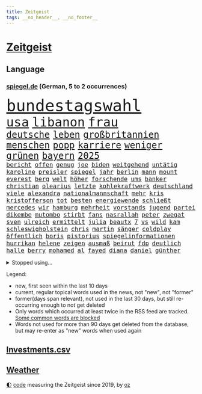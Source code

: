 ```yaml
---
title: Zeitgeist
tags: __no_header__, __no_footer__
---
```


# [Zeitgeist](https://oliz.io/zeitgeist/)

## Language

<h3><a href="https://www.spiegel.de" target="_blank">spiegel.de</a> (German, 5 to 2 occurrences)</h3>
<p style="font-family:monospace">
<span style="font-size:32pt"><a href="news_links.html#bundestagswahl" class="current">bundestagswahl</a></span>
<br>
<span style="font-size:25pt"><a href="news_links.html#usa" class="current">usa</a></span>
<span style="font-size:25pt"><a href="news_links.html#libanon" class="current">libanon</a></span>
<span style="font-size:25pt"><a href="news_links.html#frau" class="current">frau</a></span>
<br>
<span style="font-size:18pt"><a href="news_links.html#deutsche" class="current">deutsche</a></span>
<span style="font-size:18pt"><a href="news_links.html#leben" class="current">leben</a></span>
<span style="font-size:18pt"><a href="news_links.html#großbritannien" class="current">großbritannien</a></span>
<span style="font-size:18pt"><a href="news_links.html#menschen" class="current">menschen</a></span>
<span style="font-size:18pt"><a href="news_links.html#popp" class="current">popp</a></span>
<span style="font-size:18pt"><a href="news_links.html#karriere" class="current">karriere</a></span>
<span style="font-size:18pt"><a href="news_links.html#weniger" class="current">weniger</a></span>
<span style="font-size:18pt"><a href="news_links.html#grünen" class="current">grünen</a></span>
<span style="font-size:18pt"><a href="news_links.html#bayern" class="current">bayern</a></span>
<span style="font-size:18pt"><a href="news_links.html#2025" class="current">2025</a></span>
<br>
<span style="font-size:12pt"><a href="news_links.html#bericht" class="current">bericht</a></span>
<span style="font-size:12pt"><a href="news_links.html#offen" class="current">offen</a></span>
<span style="font-size:12pt"><a href="news_links.html#genug" class="current">genug</a></span>
<span style="font-size:12pt"><a href="news_links.html#joe" class="current">joe</a></span>
<span style="font-size:12pt"><a href="news_links.html#biden" class="current">biden</a></span>
<span style="font-size:12pt"><a href="news_links.html#weitgehend" class="current">weitgehend</a></span>
<span style="font-size:12pt"><a href="news_links.html#untätig" class="new">untätig</a></span>
<span style="font-size:12pt"><a href="news_links.html#karoline" class="new">karoline</a></span>
<span style="font-size:12pt"><a href="news_links.html#preisler" class="new">preisler</a></span>
<span style="font-size:12pt"><a href="news_links.html#spiegel" class="current">spiegel</a></span>
<span style="font-size:12pt"><a href="news_links.html#jahr" class="current">jahr</a></span>
<span style="font-size:12pt"><a href="news_links.html#berlin" class="current">berlin</a></span>
<span style="font-size:12pt"><a href="news_links.html#mann" class="current">mann</a></span>
<span style="font-size:12pt"><a href="news_links.html#mount" class="current">mount</a></span>
<span style="font-size:12pt"><a href="news_links.html#everest" class="new">everest</a></span>
<span style="font-size:12pt"><a href="news_links.html#berg" class="current">berg</a></span>
<span style="font-size:12pt"><a href="news_links.html#welt" class="current">welt</a></span>
<span style="font-size:12pt"><a href="news_links.html#höher" class="current">höher</a></span>
<span style="font-size:12pt"><a href="news_links.html#forschende" class="current">forschende</a></span>
<span style="font-size:12pt"><a href="news_links.html#ums" class="current">ums</a></span>
<span style="font-size:12pt"><a href="news_links.html#banker" class="current">banker</a></span>
<span style="font-size:12pt"><a href="news_links.html#christian" class="current">christian</a></span>
<span style="font-size:12pt"><a href="news_links.html#olearius" class="new">olearius</a></span>
<span style="font-size:12pt"><a href="news_links.html#letzte" class="current">letzte</a></span>
<span style="font-size:12pt"><a href="news_links.html#kohlekraftwerk" class="current">kohlekraftwerk</a></span>
<span style="font-size:12pt"><a href="news_links.html#deutschland" class="current">deutschland</a></span>
<span style="font-size:12pt"><a href="news_links.html#viele" class="current">viele</a></span>
<span style="font-size:12pt"><a href="news_links.html#alexandra" class="current">alexandra</a></span>
<span style="font-size:12pt"><a href="news_links.html#nationalmannschaft" class="current">nationalmannschaft</a></span>
<span style="font-size:12pt"><a href="news_links.html#mehr" class="current">mehr</a></span>
<span style="font-size:12pt"><a href="news_links.html#kris" class="new">kris</a></span>
<span style="font-size:12pt"><a href="news_links.html#kristofferson" class="new">kristofferson</a></span>
<span style="font-size:12pt"><a href="news_links.html#tot" class="current">tot</a></span>
<span style="font-size:12pt"><a href="news_links.html#besten" class="current">besten</a></span>
<span style="font-size:12pt"><a href="news_links.html#energiewende" class="current">energiewende</a></span>
<span style="font-size:12pt"><a href="news_links.html#schließt" class="current">schließt</a></span>
<span style="font-size:12pt"><a href="news_links.html#mercedes" class="current">mercedes</a></span>
<span style="font-size:12pt"><a href="news_links.html#wir" class="current">wir</a></span>
<span style="font-size:12pt"><a href="news_links.html#hamburg" class="current">hamburg</a></span>
<span style="font-size:12pt"><a href="news_links.html#mehrheit" class="current">mehrheit</a></span>
<span style="font-size:12pt"><a href="news_links.html#vorstands" class="current">vorstands</a></span>
<span style="font-size:12pt"><a href="news_links.html#jugend" class="current">jugend</a></span>
<span style="font-size:12pt"><a href="news_links.html#partei" class="current">partei</a></span>
<span style="font-size:12pt"><a href="news_links.html#dikembe" class="new">dikembe</a></span>
<span style="font-size:12pt"><a href="news_links.html#mutombo" class="new">mutombo</a></span>
<span style="font-size:12pt"><a href="news_links.html#stirbt" class="current">stirbt</a></span>
<span style="font-size:12pt"><a href="news_links.html#fans" class="current">fans</a></span>
<span style="font-size:12pt"><a href="news_links.html#nasrallah" class="current">nasrallah</a></span>
<span style="font-size:12pt"><a href="news_links.html#peter" class="current">peter</a></span>
<span style="font-size:12pt"><a href="news_links.html#zwegat" class="new">zwegat</a></span>
<span style="font-size:12pt"><a href="news_links.html#sven" class="new">sven</a></span>
<span style="font-size:12pt"><a href="news_links.html#ulreich" class="current">ulreich</a></span>
<span style="font-size:12pt"><a href="news_links.html#ermittelt" class="current">ermittelt</a></span>
<span style="font-size:12pt"><a href="news_links.html#julia" class="current">julia</a></span>
<span style="font-size:12pt"><a href="news_links.html#beautx" class="new">beautx</a></span>
<span style="font-size:12pt"><a href="news_links.html#7" class="current">7</a></span>
<span style="font-size:12pt"><a href="news_links.html#vs" class="current">vs</a></span>
<span style="font-size:12pt"><a href="news_links.html#wild" class="current">wild</a></span>
<span style="font-size:12pt"><a href="news_links.html#kam" class="current">kam</a></span>
<span style="font-size:12pt"><a href="news_links.html#schleswigholstein" class="current">schleswigholstein</a></span>
<span style="font-size:12pt"><a href="news_links.html#chris" class="current">chris</a></span>
<span style="font-size:12pt"><a href="news_links.html#martin" class="current">martin</a></span>
<span style="font-size:12pt"><a href="news_links.html#sänger" class="current">sänger</a></span>
<span style="font-size:12pt"><a href="news_links.html#coldplay" class="current">coldplay</a></span>
<span style="font-size:12pt"><a href="news_links.html#öffentlich" class="current">öffentlich</a></span>
<span style="font-size:12pt"><a href="news_links.html#boris" class="current">boris</a></span>
<span style="font-size:12pt"><a href="news_links.html#pistorius" class="current">pistorius</a></span>
<span style="font-size:12pt"><a href="news_links.html#spiegelinformationen" class="current">spiegelinformationen</a></span>
<span style="font-size:12pt"><a href="news_links.html#hurrikan" class="current">hurrikan</a></span>
<span style="font-size:12pt"><a href="news_links.html#helene" class="new">helene</a></span>
<span style="font-size:12pt"><a href="news_links.html#zeigen" class="current">zeigen</a></span>
<span style="font-size:12pt"><a href="news_links.html#ausmaß" class="current">ausmaß</a></span>
<span style="font-size:12pt"><a href="news_links.html#beirut" class="current">beirut</a></span>
<span style="font-size:12pt"><a href="news_links.html#fdp" class="current">fdp</a></span>
<span style="font-size:12pt"><a href="news_links.html#deutlich" class="current">deutlich</a></span>
<span style="font-size:12pt"><a href="news_links.html#halle" class="current">halle</a></span>
<span style="font-size:12pt"><a href="news_links.html#berry" class="current">berry</a></span>
<span style="font-size:12pt"><a href="news_links.html#mohamed" class="new">mohamed</a></span>
<span style="font-size:12pt"><a href="news_links.html#al" class="current">al</a></span>
<span style="font-size:12pt"><a href="news_links.html#fayed" class="new">fayed</a></span>
<span style="font-size:12pt"><a href="news_links.html#diana" class="current">diana</a></span>
<span style="font-size:12pt"><a href="news_links.html#daniel" class="current">daniel</a></span>
<span style="font-size:12pt"><a href="news_links.html#günther" class="current">günther</a></span>
</p>
<details>
<summary>Stopped using...</summary>
<p class="former" style="font-size:12pt">
bemüht(1439) flüchtlinge(1439) depressionen(1438) investoren(1438) tobt(1438) ankündigung(1437) erscheinen(1437) geschäfte(1437) krankenhäuser(1437) verhängt(1437) coronakrise(1436) dinge(1436) erdoğan(1436) mordes(1436) rückschlag(1436) schlechten(1436) bundesweit(1435) planeten(1435) studierenden(1435) bildung(1434) energien(1434) entscheidungen(1434) himmel(1434) liste(1434) preisen(1434) untersuchungen(1434) versteigert(1434) gemeldet(1433) unabhängige(1433) abgang(1432) carsten(1432) genannt(1432) saß(1432) strengere(1432) widerspricht(1432) überlebte(1432) arbeitgeber(1431) bloß(1431) entdecken(1431) prüfung(1431) schildert(1431) übersicht(1431) journalisten(1430) stoßen(1430) studium(1430) verpflichtet(1430) beschwerden(1429) theater(1429) verschärfen(1429) vorschlag(1429) 2017(1428) 33(1428) geschickt(1428) mahnt(1428) uspräsidenten(1428) verschwand(1428) geburt(1427) halben(1427) künftigen(1427) ausbau(1426) dürften(1426) system(1426) 1500(1425) tausenden(1425) teilnehmen(1425) west(1425) unterschiedlich(1424) mieter(1423) schwierigkeiten(1423) torhüter(1423) trennen(1423) begann(1422) entscheidenden(1422) untersuchen(1422) verteidigen(1422) abgehört(1421) ermittlern(1420) leitet(1420) ehe(1419) sinn(1419) geprägt(1418) mehrerer(1417) anzeichen(1416) hinten(1416) kevin(1416) kommende(1416) gewinn(1415) kontakte(1415) produkte(1415) schriftsteller(1415) visier(1415) warm(1412) außerhalb(1411) katar(1410) spenden(1410) whatsapp(1407) händler(1405) not(1405) schneider(1405) vorgelegt(1405) zeigten(1403) hilfen(1402) verkehr(1400) abgeschlossen(1399) gewarnt(1397) koalitionspartner(1391) foto(1390) smartphones(1389) identität(1386) ära(1385) berichtete(1341) niederländer(1330) josef(1293) abgestürzt(1262) airline(1245) arbeitsmarkt(1211) müll(1185) seither(1182) zugestimmt(1156) moderner(1108) verletzten(1106) irritiert(1093) entlasten(1087) magazin(1055) lieferungen(1048) betrüger(1044) fußballs(1029) airlines(1027) seltene(1020) dutzenden(1018) finnland(1006) texte(1006) natürlich(1001) erschwert(993) gefechte(983) desto(974) flughäfen(949) heißen(949) brüder(946) verwaltung(937) transparenz(936) versagen(936) lücken(921) baustelle(915) kriegsbeginn(905) besetzten(899) fox(888) fernen(883) isoliert(857) ehrt(854) verzweiflung(842) japanische(834) kühnert(833) verhaftung(830) newsletter(814) 16jähriger(806) trans(801) extra(792) folgten(790) freispruch(780) toilette(778) subventionen(775) antony(774) drohnenangriff(772) ganzes(761) begrenzen(756) frühjahr(756) 63(753) rätseln(741) überreste(740) emissionen(723) vaters(721) versehen(706) knappe(704) männliche(704) staatsanwalt(703) großeinsatz(700) auszeichnung(699) fängt(681) parallel(679) verehrt(678) billigt(674) geheim(669) staates(669) kampfjets(666) finanzaufsicht(665) gleise(664) testet(662) fenster(654) steigern(650) colorado(645) trauern(642) gestalten(640) berufseinstieg(637) opfers(637) tourismus(629) pokal(620) viertagewoche(619) boom(618) leistungen(610) vermögen(601) miete(599) openai(597) jene(596) getragen(595) baden(591) bürokratie(591) neunzigerjahren(591) bremst(589) ausgerufen(588) eskalierte(587) dennis(583) jäger(582) 2007(575) zuckerberg(573) loswerden(570) lieferte(569) alonso(567) unterbrechung(567) ausschluss(566) zogen(556) rio(550) tragischen(549) protestaktion(545) bestreiten(543) dringen(537) parlamentswahlen(536) sommerspielen(535) umsetzen(534) arbeitskräfte(531) unterschiede(530) konkurrent(529) spiegeltalk(528) 800(522) dringt(522) kleinflugzeug(515) gewalttaten(514) härtere(511) beine(510) hoeneß(510) luxus(503) ost(503) horror(502) straßenverkehr(495) arabischen(493) seniorin(492) drogenhandel(485) inhaftierte(485) fossile(479) vorgenommen(477) beckenbauer(467) objekte(467) sizilien(459) indischer(454) zügen(450) abends(446) quellen(444) basis(443) durchgreifen(442) lebend(442) 30jähriger(441) pass(436) heimem(435) dfbfrauen(427) diskriminierung(421) politikerinnen(420) heim(418) palästinensische(418) spdchef(418) perfide(417) brutaler(415) teuerste(414) froh(410) psyche(408) folter(406) albtraum(403) belohnt(403) geprüft(398) abschieben(397) parlamentswahl(397) erschweren(395) ausscheiden(394) rasche(394) verschlechtert(393) debütant(392) ausnahmezustand(391) welten(390) angefahren(388) dauerte(387) spanischer(386) xabi(386) tisch(384) kontrollverlust(377) sperrte(374) spdgeneralsekretär(364) rotes(358) vergehen(358) aserbaidschan(356) bunt(356) harsche(354) noten(354) auftritte(353) dankbar(350) organisatoren(350) proben(350) eröffnung(348) eustaaten(348) strafgerichtshof(346) weinen(346) volle(345) waffenruhe(345) grenzregion(342) flüchtig(339) bahnsteig(336) ddr(334) gerechnet(332) nominierung(331) stimmte(331) tennisspieler(330) intern(329) lasst(328) wiedervereinigung(328) ratschläge(326) gazastreifens(325) hamasanführer(325) hongkong(325) kundgebung(325) propalästinensische(325) hamasgeiseln(323) interne(319) schwaben(317) luxushotel(316) stadien(316) neonazis(314) bezahlkarte(311) recep(311) tayyip(311) beihilfe(310) herbe(310) belgischen(308) häftlinge(306) stille(305) eminem(304) anerkennen(303) 16jährigen(302) schwindet(302) veränderung(302) wegfallen(302) friedlich(300) airports(297) magic(297) fluggäste(296) signalisiert(296) ukrainehilfe(296) eigenem(294) kostenlos(294) zeitgemäß(294) copa(293) manch(293) tim(293) erlässt(291) getrunken(286) produzent(285) beteiligen(283) ostdeutschen(283) bedrängnis(282) unverletzt(282) verspätung(281) bernd(280) dialoge(280) zerstritten(280) po(278) fach(277) dr(276) exprofi(276) vergleichsweise(273) unruhen(271) vorfällen(269) flagge(266) riesigen(266) staatssekretär(265) fabrik(263) kragen(263) machtwechsel(262) ostdeutsche(261) 68(260) reparieren(259) interessieren(258) füllen(257) schimpft(257) donbass(250) verpflichten(250) abermals(249) normalerweise(248) spekulationen(248) firmenchef(247) herber(247) besonderes(245) öffnete(245) erfolgreichen(243) hausbesitzer(243) zeitenwende(241) flugzeugs(239) halbinsel(239) katz(239) 2009(238) passagier(238) hai(237) darsteller(234) pausieren(234) klamotten(232) triebwerk(232) browser(230) gegenmaßnahmen(229) pünktlich(229) milch(228) piloten(228) charlotte(227) begraben(225) haag(225) konkurrentin(225) strategisch(225) wüste(225) contest(224) eurovision(224) insolvente(224) entscheidender(223) gratuliert(222) reihenweise(220) sophie(220) finanzielle(219) gitarrist(219) spottet(219) ausüben(218) hitlergruß(218) jonas(217) landrat(215) riefen(215) leichnam(214) hing(213) wald(213) schwein(212) unfair(212) politikum(211) extremismus(210) albion(209) boateng(209) jérôme(209) sportlichen(208) jordan(207) gefälschter(206) verzögern(206) lebenswerk(205) blau(204) geschichten(204) inhalt(204) regenfällen(204) umgekehrt(204) sinkenden(203) gefeuert(200) befragt(199) starkoch(199) oberhausen(198) bluttat(197) spitzen(196) verlässlicher(195) 17jähriger(194) reklamiert(194) seltsamen(194) fußgänger(193) kostüm(193) virus(193) auszeit(191) einfuhr(190) handlungen(190) aktivitäten(189) abwesenheit(188) dortmunds(187) dublin(187) gewitter(187) agenten(186) held(186) sprang(186) versöhnung(186) harrison(185) bulgarien(184) tasche(184) ampelpolitiker(183) ringe(182) andrang(180) bundesamtes(180) lizenz(179) mail(179) fehlern(178) internen(178) kaputt(178) küken(178) landeskriminalamt(177) schnellste(177) vertritt(177) einschränkung(176) pole(176) gates(175) vorlage(175) wahren(175) 18jährigen(172) altersvorsorge(172) montenegro(172) verachtung(171) westdeutschland(171) strafzölle(170) aktie(169) gesunde(169) vielfach(169) betonen(168) strahlkraft(168) techkonzerne(168) akademische(167) kasia(167) lenhardt(167) wirklichkeit(167) jansen(164) menschenrechtler(164) vegane(164) applaus(163) gruß(163) kibbuz(163) lasse(163) präsidentschaftskandidaten(163) integration(162) kretschmann(162) rekorde(162) vorschriften(162) attraktiv(161) massenprotesten(161) studio(159) paket(158) riskante(158) wehrmacht(158) abrücken(157) mysteriöses(157) sammelklage(157) trikots(157) fußballers(156) lebenslanger(156) stephanie(155) thc(155) vorgezogenen(155) machtübernahme(154) promis(154) unzulässig(154) wolke(154) mosel(153) baron(152) bewusstsein(152) blue(152) steine(152) tierreich(152) affären(151) boykottieren(151) wohngebiet(151) techniken(149) türen(149) 1974(148) gesenkt(148) jenny(148) podcastserie(148) rotterdam(146) abnehmen(145) haushalten(145) kirchen(145) süditalien(145) tu(145) angelegte(144) figuren(144) abonnenten(142) wahlkampfauftritt(142) bereut(141) kreativen(140) brighton(139) wittert(139) 68jährige(137) atomenergiebehörde(137) regelung(137) nachnamen(136) messerangreifer(135) angeschlossen(134) aufgebrochen(134) einschüchtern(134) geparktes(134) kehren(134) prämien(134) sprecher(134) ungewollt(134) zinswende(134) evakuieren(133) betrachtet(132) islam(132) fürchtete(131) stephen(131) afdlandrat(130) capri(130) erlebten(130) sesselmann(130) straftat(130) fix(129) sportwissenschaftler(129) verbrecher(129) verdichten(129) amtsträger(128) angeschlagenen(128) dänische(128) rafael(128) weibchen(128) denkwürdigen(127) forschenden(127) hathaway(127) jubelten(127) lachs(127) engagierte(126) georgiens(126) steigert(126) unbekannt(126) verbessert(126) 28jährige(125) neunjährigen(125) knackt(124) spitzenkandidatin(124) 26000(123) impfstoffe(123) mix(123) bluthund(122) jenna(122) landsleute(122) ortega(122) packt(122) prinzip(122) begeisterung(121) beliebtesten(121) intensiven(121) kooperieren(121) enkel(119) entgegenzusetzen(119) europäisches(119) me(119) schlacht(119) spanier(119) antidepressiva(118) mitgliedschaft(118) polizeiangaben(118) vermeidbar(118) auszubildende(117) mitgefühl(117) ego(116) mieser(116) schärferes(115) enkelin(114) geteilt(114) stadtwerke(114) ehesten(113) reus(113) 39jährige(112) match(111) nacheinander(111) notorisch(111) wahlomat(111) juan(110) krankenhausreif(110) moderatorin(110) schumachers(110) wahlkämpfer(110) parteitagsrede(109) ausbreiten(108) bewertung(108) geprügelt(108) gewaltigen(107) befragen(106) blake(106) lively(106) tinder(106) inszenieren(105) kriegskabinett(105) plädoyer(105) weicht(105) cooper(104) fossilen(104) zitiert(104) schulze(103) svenja(103) trainierte(103) verspätungen(103) einschlafen(102) giftigen(102) stich(102) tierischer(102) liiert(101) satire(101) shitstorm(101) alassad(100) linkenpolitikerin(100) münchens(100) sturmböen(100) dozenten(99) kanton(99) margaret(99) pflanze(98) vergeltungsangriff(98) transfers(97) verwaltungsgericht(97) weltberühmt(97) klimaneutral(96) sinwar(96) zugezogen(96) double(95) illusionen(95) f16(94) staatsbürgerschaft(94) gerichtsurteil(93) hinein(93) sicherheitsberater(93) dwd(92) kryptowährungen(92) unzufrieden(92) verbrauchern(92) autogramm(91) fett(91) fitness(91) heimgesucht(91) nervös(91) psychotherapie(91) verhängnisvollen(91) vollrausch(91) belastend(90) doppelspitze(90) eingeschüchtert(90) existieren(90) heiterkeit(90) lauterbachs(90) lockert(90) millionenfach(90) politikers(90) bekanntwerden(89) faktor(89) hagelkörner(89) núñez(89) oberbürgermeisters(89) verlieh(89) alejandro(88) ask(88) atem(88) getrennte(88) hut(88) lauern(88) linzer(88) marktplatz(88) nebulös(88) täuschung(88) verspielte(88) exfreundin(87) gabriel(87) lautsprecher(87) mangelnder(87) mitentscheiden(87) mitschuld(87) spielberechtigung(87) kravitz(86) wdr(86) verarbeiten(85) aufgeht(84) freiheitsstrafen(84) lobes(84) umsatz(84) verpflichtend(84) 60jährige(83) alkoholeinfluss(83) datingapp(83) grenzwerte(83) mitmachaktionen(83) nostalgie(83) struktur(83) unterschrieb(83) dschungelcamp(82) gefährten(82) häusliche(82) rossmann(82) zuge(82) kremlnahe(81) naomi(81) obamas(81) bester(80) finanzspritze(80) narendra(80) kräftige(79) revidierte(79) sanktionieren(79) tsv(79) waffenrecht(79) amazonserie(78) auferlegten(78) eingerichtet(78) herein(78) kletterte(78) abgelöst(77) autolobby(77) dingen(77) schätzung(77) unsicher(77) 49jähriger(76) abholen(76) ausländerfeindliche(76) bitcoin(76) foodwatch(76) gesunkener(76) huscht(76) kalt(76) rivale(76) steckte(76) anja(75) bekamen(75) jemandem(75) rützel(75) tops(75) ewiger(74) grob(74) hofer(74) mittendrin(74) nachrichtenmann(74) nahostreise(74) schillerndsten(74) sprangen(74) 33jähriger(73) bauzinsen(73) drinks(73) einziges(73) entkam(73) entwicklungsministerin(73) gekürzt(73) hogan(73) hulk(73) weiterspielen(73) canyon(72) hilferufe(72) kennengelernt(72) lord(72) mick(72) nuri(72) spitzengespräch(72) stach(72) steuerte(72) wärmewende(72) überprüfung(72) şahin(72) abzusichern(71) auszutricksen(71) branchenkenner(71) flops(71) linkenabgeordnete(71) strategiewechsel(71) umstrittenem(71) unteren(71) verstörend(71) fabian(70) hürzeler(70) ian(70) jagte(70) preisschild(70) santiago(70) steuerberater(70) unmögliche(70) oh(69) vorrunde(69) westdeutsche(69) gesprächsstoff(68) small(68) arbeitstage(67) ex(67) fahrendem(67) fauci(67) kalender(67) kinderbuch(67) messenger(67) versteigerung(67) weiche(67) abwegiger(66) ausdrücklich(66) billion(66) formel1team(66) genua(66) lebe(66) paarung(66) scheinbar(66) antiterroreinsatz(65) ausreisepflichtigen(65) dieselbe(65) drehten(65) elblandrevolte(65) geschwiegen(65) kroatischen(65) reanimation(65) armutsgefährdung(64) bootsausflug(64) ertrunken(64) fahrerwertung(64) gedachten(64) gefehlt(64) glaube(64) lehrerzimmer(64) offenem(64) spürt(64) unermüdlich(64) 3500(63) erwarte(63) feiergesellschaft(63) kernkraftwerk(63) pilger(63) qualifying(63) autodach(62) bondgirl(62) csd(62) icezüge(62) kompetenzen(62) sir(62) zurückgebracht(62) angststörungen(61) dfbpräsident(61) erwiesen(61) geflohener(61) genügen(61) lindern(61) luxusjacht(61) neuendorf(61) outete(61) regelt(61) reiseziele(61) gewaltvorwürfe(60) griechischer(60) halt(60) lebensversicherung(60) milliardären(60) sonneberg(60) berkshire(59) biles(59) buffett(59) gezerrt(59) indiens(59) investmentfirma(59) löschte(59) paradox(59) schalten(59) simone(59) sturzflut(59) tatum(59) warren(59) armutsgefährdet(58) drogendelikte(58) weltpremiere(58) angekündigte(57) berufsgruppe(57) lacht(57) länderspiele(57) modus(57) rücktritte(57) swipen(57) windgeschwindigkeiten(57) abwegen(56) bundesarbeitsgericht(56) entgehen(56) filiale(56) hunderter(56) jamaika(56) neudelhi(56) ostfriesland(56) privatleben(56) beteiligte(55) entpuppen(55) schwefeldioxid(55) wohnraum(55) comingout(54) gelähmt(54) parteitags(54) ökostrom(54) 41jährigen(53) freiwilligen(53) glen(53) massenpanik(53) powell(53) rebellion(53) samsung(53) ilmenau(52) kalkül(52) phantom(52) schmecken(52) wohle(52) abschiebepläne(51) ausgewogene(51) klinikaufenthalt(51) milliardärs(51) reeves(51) trennungen(51) zuversicht(51) glücklicher(50) moderat(50) schwierigen(50) verfolgten(50) bswchefin(49) kolumbianischen(49) südamerikameisterschaft(49) wrestler(49) absurden(48) beinhalten(48) erntete(48) getränke(48) gewalttätig(48) potenzielle(48) schiene(48) turm(48) uruguayische(48) übersehen(48) brannten(47) diekmann(47) muhammad(47) notfalls(47) romance(47) ölbranche(47) 109(46) abwärtsspirale(46) andrea(46) hochsprung(46) schädigen(46) sorgfältig(46) sorte(46) 36jährige(45) besuche(45) konservativ(45) neuzugang(45) pascal(45) scharfschützen(45) stiller(45) streitpunkt(45) ostbeauftragte(44) ostbeauftragter(44) umarmungen(44) ausgestellt(43) gass(43) teilweisen(43) winken(43) abgebogen(42) klaffen(42) minen(42) wesen(42) eindringen(41) gefängnisse(41) interessanter(41) lake(41) austausch(40) bayernprofi(40) imageproblem(40) moderiert(40) morde(40) privatjets(40) regierungsbeteiligungen(40) sahelzone(40) schmutzig(40) vizekandidat(40) zukommt(40) angesteckt(39) ber(39) bond(39) doug(39) längeren(39) redete(39) rufe(39) zweck(39) eben(38) hauptstadtflughafen(38) längen(38) neidisch(38) ordnen(38) aussichtsturm(37) benutzen(37) keanu(37) klimafreundlich(37) milwaukee(37) rekordzeit(37) siedlungspolitik(37) charmanter(36) freistaat(36) gentleman(36) nächstes(36) pitzke(36) siena(36) teamkollege(36) umweltorganisationen(36) verbraucherstimmung(36) vermögens(36) zentrums(36) zuschuss(36) ansbach(35) assad(35) baschar(35) erwärmung(35) lehrt(35) losging(35) shirin(35) digitales(34) eindringliche(34) ernte(34) hüller(34) notlanden(34) prix(34) täte(34) zwist(34) befeuern(33) bescheinigt(33) kühlschrank(33) orks(33) renommiertesten(33) verfechter(33) bagger(32) gehofft(32) geländegewinne(32) hey(32) sportwelt(32) tenniswelt(32) verdoppeln(32) 1943(31) blauzungenkrankheit(31) debütalbum(31) geschwindigkeit(31) leistet(31) lüften(31) rennfahrer(31) rinder(31) rückschläge(31) valentina(31) vermeidet(31) vermeintlicher(31) 69(30) dschungel(30) haniyyeh(30) konjunkturflaute(30) triathlet(30) verstimmungen(30) bizarrer(29) irgendetwas(29) schutzstatus(29) siedler(29) ausbildungsplätze(28) gefangenen(28) gelegentlich(28) konzernchef(28) modekette(28) roadtrip(28) schätzungsweise(28) uswirtschaft(28) verbrennungsmotor(28) 800000(27) durcheinander(27) lobeshymnen(27) verfängt(27) henrik(26) kabelschächte(26) michelle(26) politologin(26) rebell(26) schwede(26) spdaußenpolitiker(26) umfragewerte(26) vorschlägen(26) zeitreise(26) amtssitz(25) fuad(25) gelungenen(25) gendersternchen(25) härtesten(25) shukr(25) urteilt(25) weint(25) beobachtete(24) erfunden(24) hamaschef(24) lichtblick(24) unterhaltsam(24) verabredet(24) verschwörung(24) halberstadt(23) pfleger(23) regimekritiker(23) ceo(22) fechten(22) lópez(22) mitbewohner(22) strömung(22) wiegen(22) würdigte(22) eusanktionen(21) ifoinstituts(21) nelles(21) oppositionspartei(21) anziehen(20) belästigungen(20) felssturz(20) gecancelt(20) göteborg(20) kopfschmerzen(20) körpers(20) lohnsteigerungen(20) male(20) schwimmerin(20) stabhochsprung(20) stahlsparte(20) abrissarbeiten(19) aufgegeben(19) boeingmaschine(19) flugs(19) innenstädten(19) leonie(19) meldungen(19) terrors(19) unübersichtlich(19) emhoff(18) evakuierte(18) gleichermaßen(18) hadern(18) löscharbeiten(18) sturmböe(18) vorgedrungen(18) wiederentdeckt(18) würzburg(18) yahya(18) youtubekanal(18) betrunkene(17) charmante(17) kabul(17) kokainaffäre(17) sahen(17) unsicherheiten(17) amtes(16) danny(16) gescheiterte(16) harris'(16) olympiagold(16) rate(16) reallöhne(16) schuster(16) vizepräsidentschaftskandidaten(16) auswandern(15) diesjährige(15) geflohenen(15) liege(15) parallelen(15) süchtig(15) waschen(15) absprung(14) großangriff(14) cora(13) ernüchtert(13) gelangt(13) gittern(13) ikea(13) lautstark(13) mandanten(13) belarussische(12) düfte(12) gazagrenze(12) pointen(12) tobte(12) ajax(11) channing(11) dürr(11) fdpfraktionschef(11) geschlechterdebatte(11) ngos(11) ukraineoffensive(11)
</p>
</details>
<p>Legend:
<ul>
<li><span class="new">new</span>, first seen within the last 10 days</li>
<li><span class="current">current</span>, regular topical words used in the news, not "new", not "former"</li>
<li><span class="former">former(days span relevant)</span>, not used in the last 30 days, but still re-occurring enough to not get deleted</li>
<li>Only words which occurred at least twice in the RSS feed are tracked. <a href="language/filters.py">Some common words are blocked</a></li>
<li>Words not used for more than 90 days get deleted from the database, but may re-enter as "new" words when used again</li>
</ul>
</p>

## [Investments](investments.html)[.csv](investments.csv)

## [Weather](weather.html)

<footer>
<a href="javascript:toggleTheme()" class="nav">🌓</a>
<a href="https://github.com/ooz/zeitgeist">code</a> measuring the Zeitgeist since 2019, by <a href="https://oliz.io">oz</a>
</footer>
